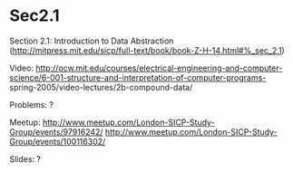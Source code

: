 Sec2.1
======
Section 2.1: Introduction to Data Abstraction (http://mitpress.mit.edu/sicp/full-text/book/book-Z-H-14.html#%_sec_2.1)

Video: http://ocw.mit.edu/courses/electrical-engineering-and-computer-science/6-001-structure-and-interpretation-of-computer-programs-
spring-2005/video-lectures/2b-compound-data/

Problems: ?

Meetup: http://www.meetup.com/London-SICP-Study-Group/events/97916242/
        http://www.meetup.com/London-SICP-Study-Group/events/100116302/

Slides: ?

